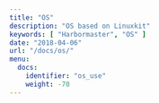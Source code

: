 ```yaml
---
title: "OS"
description: "OS based on Linuxkit"
keywords: [ "Harbormaster", "OS" ]
date: "2018-04-06"
url: "/docs/os/"
menu:
  docs:
    identifier: "os_use"
    weight: -70
---
```


